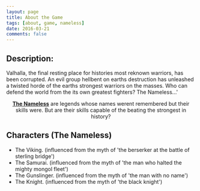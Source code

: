 ```yaml
---
layout: page
title: About the Game
tags: [about, game, nameless]
date: 2016-03-21
comments: false
---
```

## Description: 
Valhalla, the final resting place for histories most reknown warriors, has been corrupted. An evil group hellbent on earths destruction has unleashed a twisted horde of the earths strongest warriors on the masses. Who can defend the world from the its own greatest fighters? The Nameless...'

<center><a href="http://antzinmyeyesjohnson.github.io/"><b>The Nameless</b></a> are legends whose names werent remembered but their skills were. But are their skills capable of the beating the strongest in history?</center>

## Characters (The Nameless)
* The Viking. (influenced from the myth of 'the berserker at the battle of sterling bridge') 
* The Samurai. (influenced from the myth of 'the man who halted the mighty mongol fleet')
* The Gunslinger. (influenced from the myth of 'the man with no name')
* The Knight. (influenced from the myth of 'the black knight')
